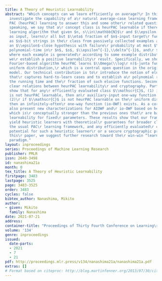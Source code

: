 ```yaml
---
title: A Theory of Heuristic Learnability
abstract: "Which concepts can we learn efficiently on average?\r In this paper, we
  investigate the capability of a\r natural average-case learning framework, heuristic\r
  PAC (heurPAC) learning to answer this and some other\r related questions. Roughly
  speaking, we say that a\r concept class is heurPAC learnable if there exists a\r
  learning algorithm that given $n, s\\in\\mathbb{N}$\r and $\\epsilon,\\delta,\\eta\\in(0,1]$
  as input, learns\r all but $\\eta$ fraction of $n$-input target\r functions represented
  as $s$-bit strings in the\r class from passively collected examples and then\r outputs
  an $\\epsilon$-close hypothesis with failure\r probability at most $\\delta$ in
  polynomial-time in\r $n$, $s$, $\\epsilon^{-1},\\delta^{-1}$, and\r $\\eta^{-1}$,
  where each example is generated\r according to some example distribution.  First,
  we\r establish a positive learnability\r result. Specifically, we show that a simple\r
  Fourier-based algorithm heurPAC learns $\\Omega(\\log\r n)$-junta functions on the
  uniform distribution,\r which is a central open question in the original PAC\r learning
  model. Our technical contribution is to\r introduce the notion of elusive functions
  that\r captures hard-to-learn cases and to establish a\r polynomial relation between
  the running time and the\r fraction of such elusive functions. Second, we\r present
  clear relations between heurPAC learnability\r and cryptography. Particularly, we
  show that for any\r efficiently evaluated class $\\mathscr{C}$, (1) if\r $\\mathscr{C}$
  is not heurPAC learnable, then an\r auxiliary-input one-way function (AIOWF) exists;
  (2)\r if $\\mathscr{C}$ is not heurPAC learnable on the\r uniform distribution,
  then an infinitely-often\r one-way function (io-OWF) exists. As a corollary, we\r
  also present new characterizations for AIOWF and\r io-OWF based on heurPAC learnability,
  which is\r conceptually stronger than the previous ones that\r are based on average-case
  learnability for fixed\r parameters. These results show that our framework\r might
  yield heuristic learners with theoretical\r guarantees for broader classes than
  the usual PAC\r learning framework, and any efficiently evaluated\r class has a
  potential for such a heuristic learner\r or a secure cryptographic primitive. Through
  this\r paper, we suggest further research toward the\r win-win “learning vs. cryptography”
  paradigm."
layout: inproceedings
series: Proceedings of Machine Learning Research
publisher: PMLR
issn: 2640-3498
id: nanashima21a
month: 0
tex_title: A Theory of Heuristic Learnability
firstpage: 3483
lastpage: 3525
page: 3483-3525
order: 3483
cycles: false
bibtex_author: Nanashima, Mikito
author:
- given: Mikito
  family: Nanashima
date: 2021-07-21
address:
container-title: "Proceedings of Thirty Fourth Conference on Learning\r Theory"
volume: '134'
genre: inproceedings
issued:
  date-parts:
  - 2021
  - 7
  - 21
pdf: http://proceedings.mlr.press/v134/nanashima21a/nanashima21a.pdf
extras: []
# Format based on citeproc: http://blog.martinfenner.org/2013/07/30/citeproc-yaml-for-bibliographies/
---
```

